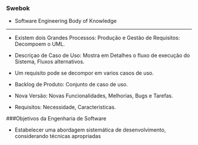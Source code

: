 ### Swebok

- Software Engineering Body of Knowledge

---

* Existem dois Grandes Processos: Produção e Gestão de Requisitos: Decompoem o UML.

* Descriçao de Caso de Uso: Mostra em Detalhes o fluxo de execução do Sistema, Fluxos alternativos.

* Um requisito pode se decompor em varios casos de uso.

* Backlog de Produto: Conjunto de caso de uso.

* Nova Versão: Novas Funcionalidades, Melhorias, Bugs e Tarefas.

* Requisitos: Necessidade, Caracteristicas.


###Objetivos da Engenharia de Software

* Estabelecer uma abordagem sistemática de desenvolvimento, considerando técnicas apropriadas

